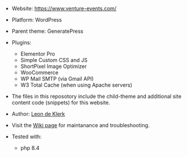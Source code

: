 - Website: https://www.venture-events.com/
- Platform: WordPress
- Parent theme: GeneratePress
- Plugins:
    - Elementor Pro
    - Simple Custom CSS and JS
    - ShortPixel Image Optimizer
    - WooCommerce
    - WP Mail SMTP (via Gmail API)
    - W3 Total Cache (when using Apache servers)

- The files in this reposotory include the child-theme and additional site content code (snippets) for this website.
- Author: [Leon de Klerk](https://github.com/Leon2332)
- Visit the [Wiki page](https://github.com/venture-media/Venture-Events/wiki) for maintanance and troubleshooting.
- Tested with:
    - php 8.4
